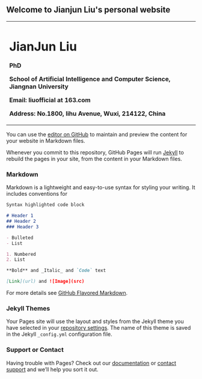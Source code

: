 ## Welcome to Jianjun Liu's personal website

<table border="0">
  <tr>
    <td width="75%">
      <h1>JianJun Liu</h1>
      <p><b>PhD</b></p>
      <p><b>School of Artificial Intelligence and Computer Science, Jiangnan University</b></p>
      <p><b>Email: liuofficial at 163.com</b></p>
      <p><b>Address: No.1800, lihu Avenue, Wuxi, 214122, China</b></p>
    </td>
  </tr>
</table>

You can use the [editor on GitHub](https://github.com/liuofficial/jianjunliu.github.io/edit/master/README.md) to maintain and preview the content for your website in Markdown files.

Whenever you commit to this repository, GitHub Pages will run [Jekyll](https://jekyllrb.com/) to rebuild the pages in your site, from the content in your Markdown files.

### Markdown

Markdown is a lightweight and easy-to-use syntax for styling your writing. It includes conventions for

```markdown
Syntax highlighted code block

# Header 1
## Header 2
### Header 3

- Bulleted
- List

1. Numbered
2. List

**Bold** and _Italic_ and `Code` text

[Link](url) and ![Image](src)
```

For more details see [GitHub Flavored Markdown](https://guides.github.com/features/mastering-markdown/).

### Jekyll Themes

Your Pages site will use the layout and styles from the Jekyll theme you have selected in your [repository settings](https://github.com/liuofficial/jianjunliu.github.io/settings). The name of this theme is saved in the Jekyll `_config.yml` configuration file.

### Support or Contact

Having trouble with Pages? Check out our [documentation](https://help.github.com/categories/github-pages-basics/) or [contact support](https://github.com/contact) and we’ll help you sort it out.
